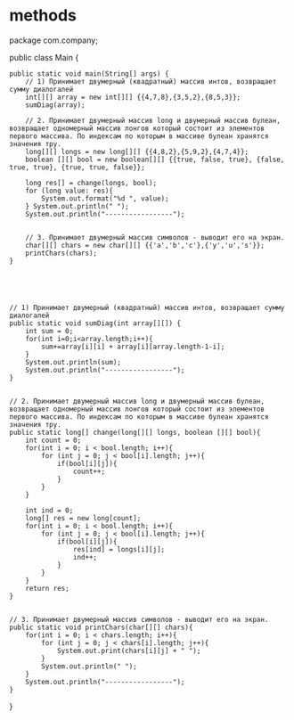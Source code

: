 # methods


package com.company;

public class Main {

    public static void main(String[] args) {
        // 1) Принимает двумерный (квадратный) массив интов, возвращает сумму диалогалей
        int[][] array = new int[][] {{4,7,8},{3,5,2},{8,5,3}};
        sumDiag(array);

        // 2. Принимает двумерный массив long и двумерный массив булеан, возвращает одномерный массив лонгов который состоит из элементов первого массива. По индексам по которым в массиве булеан хранятся значения тру.
        long[][] longs = new long[][] {{4,8,2},{5,9,2},{4,7,4}};
        boolean [][] bool = new boolean[][] {{true, false, true}, {false, true, true}, {true, true, false}};

        long res[] = change(longs, bool);
        for (long value: res){
            System.out.format("%d ", value);
        } System.out.println(" ");
        System.out.println("-----------------");


        // 3. Принимает двумерный массив символов - выводит его на экран.
        char[][] chars = new char[][] {{'a','b','c'},{'y','u','s'}};
        printChars(chars);
    }





    // 1) Принимает двумерный (квадратный) массив интов, возвращает сумму диалогалей
    public static void sumDiag(int array[][]) {
        int sum = 0;
        for(int i=0;i<array.length;i++){
            sum+=array[i][i] + array[i][array.length-1-i];
        }
        System.out.println(sum);
        System.out.println("-----------------");
    }


    // 2. Принимает двумерный массив long и двумерный массив булеан, возвращает одномерный массив лонгов который состоит из элементов первого массива. По индексам по которым в массиве булеан хранятся значения тру.
    public static long[] change(long[][] longs, boolean [][] bool){
        int count = 0;
        for(int i = 0; i < bool.length; i++){
            for (int j = 0; j < bool[i].length; j++){
                if(bool[i][j]){
                    count++;
                }
            }
        }

        int ind = 0;
        long[] res = new long[count];
        for(int i = 0; i < bool.length; i++){
            for (int j = 0; j < bool[i].length; j++){
                if(bool[i][j]){
                    res[ind] = longs[i][j];
                    ind++;
                }
            }
        }
        return res;
    }


    // 3. Принимает двумерный массив символов - выводит его на экран.
    public static void printChars(char[][] chars){
        for(int i = 0; i < chars.length; i++){
            for (int j = 0; j < chars[i].length; j++){
                System.out.print(chars[i][j] + " ");
            }
            System.out.println(" ");
        }
        System.out.println("-----------------");
    }
}
